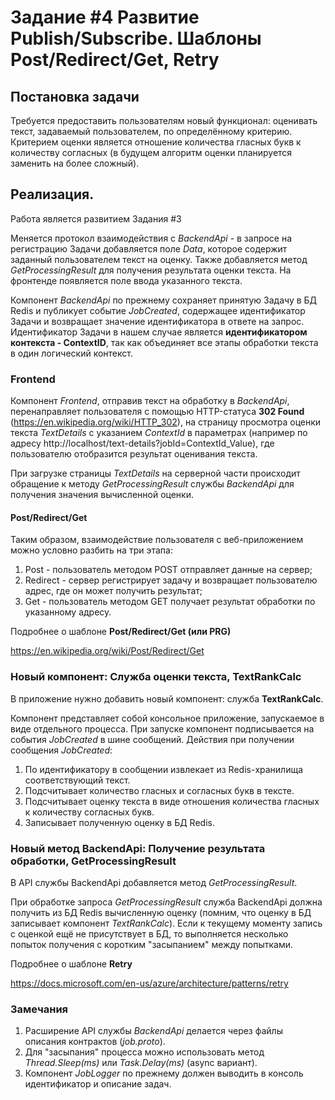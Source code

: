 # Задание #4 Развитие Publish/Subscribe. Шаблоны Post/Redirect/Get, Retry

## Постановка задачи

Требуется предоставить пользователям новый функционал: оценивать текст, задаваемый пользователем, по определённому критерию. Критерием оценки является отношение количества гласных букв к количеству согласных (в будущем алгоритм оценки планируется заменить на более сложный).

## Реализация.

Работа является развитием Задания #3

Меняется протокол взаимодействия с *BackendApi* - в запросе на регистрацию Задачи добавляется поле *Data*, которое содержит заданный пользователем текст на оценку. Также добавляется метод *GetProcessingResult* для получения результата оценки текста.
На фронтенде появляется поле ввода указанного текста. 

Компонент *BackendApi* по прежнему сохраняет принятую Задачу в БД Redis и публикует событие  *JobCreated*, содержащее идентификатор Задачи и возвращает значение идентификатора в ответе на запрос. Идентификатор Задачи в нашем случае является **идентификатором контекста - ContextID**, так как объединяет все этапы обработки текста в один логический контекст.

### Frontend

Компонент *Frontend*, отправив текст на обработку в *BackendApi*, перенаправляет пользователя с помощью HTTP-статуса **302 Found** (https://en.wikipedia.org/wiki/HTTP_302), на страницу 
просмотра оценки текста *TextDetails* с указанием *ContextId* в параметрах (например по адресу http://localhost/text-details?jobId=ContextId_Value), где пользователю отобразится результат оценивания текста.

 При загрузке страницы *TextDetails* на серверной части происходит обращение к методу *GetProcessingResult* службы *BackendApi* для получения значения вычисленной оценки.

#### Post/Redirect/Get
Таким образом, взаимодействие пользователя с веб-приложением можно условно разбить на три этапа:
1. Post - пользователь методом POST отправляет данные на сервер;
2. Redirect - сервер регистрирует задачу и возвращает пользователю адрес, где он может получить результат;
3. Get - пользователь методом GET получает результат обработки по указанному адресу.

Подробнее о шаблоне **Post/Redirect/Get (или PRG)**

https://en.wikipedia.org/wiki/Post/Redirect/Get


### Новый компонент: Служба оценки текста, TextRankCalc

В приложение нужно добавить новый компонент: служба **TextRankCalc**.

Компонент представляет собой консольное приложение, запускаемое в виде отдельного процесса.
При запуске компонент подписывается на события *JobCreated* в шине сообщений.
Действия при получении сообщения *JobCreated*:
1.	По идентификатору в сообщении извлекает из Redis-хранилища соответствующий текст.
2.	Подсчитывает количество гласных и согласных букв в тексте.
3.	Подсчитывает оценку текста в виде отношения количества гласных к количеству согласных букв.
4.	Записывает полученную оценку в БД Redis.


### Новый метод BackendApi: Получение результата обработки, GetProcessingResult 

В API службы BackendApi добавляется метод *GetProcessingResult*.

При обработке запроса *GetProcessingResult* служба BackendApi должна получить из БД Redis вычисленную оценку (помним, что оценку в БД записывает компонент *TextRankCalc*).
Если к текущему моменту запись с оценкой ещё не присутствует в БД, то выполняется несколько попыток получения с коротким "засыпанием" между попытками.

Подробнее о шаблоне **Retry**

https://docs.microsoft.com/en-us/azure/architecture/patterns/retry

### Замечания
1. Расширение API службы *BackendApi* делается через файлы описания контрактов (*job.proto*).
2. Для "засыпания" процесса можно использовать метод *Thread.Sleep(ms)* или *Task.Delay(ms)* (async вариант).
3. Компонент *JobLogger* по прежнему должен выводить в консоль идентификатор и описание задач.

